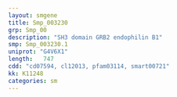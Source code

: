 ```yaml
---
layout: smgene
title: Smp_003230
grp: Smp_00
description: "SH3 domain GRB2 endophilin B1"
smp: Smp_003230.1
uniprot: "G4V6X1"
length:   747
cdd: "cd07594, cl12013, pfam03114, smart00721"
kk: K11248
categories: sm
---
```

